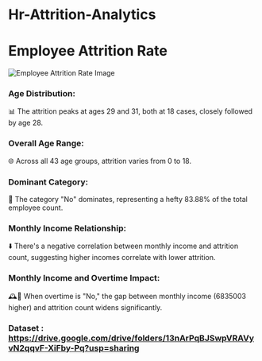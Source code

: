 # Hr-Attrition-Analytics
<!DOCTYPE html>
<html lang="en">
<head>
<meta charset="UTF-8">
<meta name="viewport" content="width=device-width, initial-scale=1.0">
</head>
<body>
    <h1>Employee Attrition Rate</h1>
    <img src="https://cultivateadvisors.com/wp-content/uploads/2023/03/employee-attrition-rate.jpg" alt="Employee Attrition Rate Image">
</body>
</html>


### Age Distribution:

📊 The attrition peaks at ages 29 and 31, both at 18 cases, closely followed by age 28.

### Overall Age Range:

🌐 Across all 43 age groups, attrition varies from 0 to 18.

### Dominant Category:

👥 The category "No" dominates, representing a hefty 83.88% of the total employee count.

### Monthly Income Relationship:

⬇️ There's a negative correlation between monthly income and attrition count, suggesting higher incomes correlate with lower attrition.

### Monthly Income and Overtime Impact:

🕰️💼 When overtime is "No," the gap between monthly income (6835003 higher) and attrition count widens significantly.

### Dataset : https://drive.google.com/drive/folders/13nArPqBJSwpVRAVyvN2qqvF-XiFby-Pq?usp=sharing 
